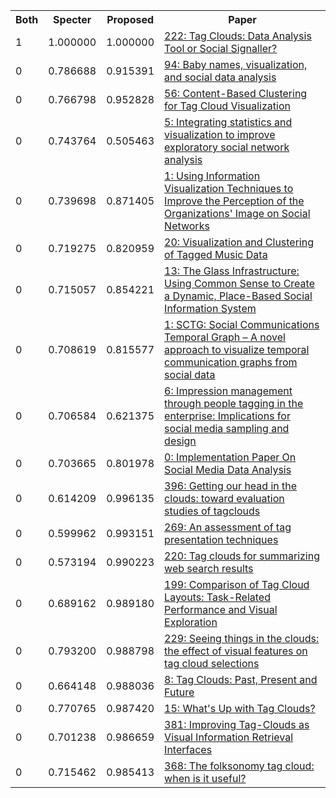 <html><table><tr>
<th>Both</th>
<th>Specter</th>
<th>Proposed</th>
<th>Paper</th>
</tr>
<tr>
<td>1</td>
<td>1.000000</td>
<td>1.000000</td>
<td><a href="https://www.semanticscholar.org/paper/cb12ef4f5e00cac474a31dfa47e6eca3cf737bc7">222: Tag Clouds: Data Analysis Tool or Social Signaller?</a></td>
</tr>
<tr>
<td>0</td>
<td>0.786688</td>
<td>0.915391</td>
<td><a href="https://www.semanticscholar.org/paper/d95a3957308d7119040f62e0548efc927a1cf77a">94: Baby names, visualization, and social data analysis</a></td>
</tr>
<tr>
<td>0</td>
<td>0.766798</td>
<td>0.952828</td>
<td><a href="https://www.semanticscholar.org/paper/1bac223ec6d58a5fc8ebdd49fcd463444dc4d408">56: Content-Based Clustering for Tag Cloud Visualization</a></td>
</tr>
<tr>
<td>0</td>
<td>0.743764</td>
<td>0.505463</td>
<td><a href="https://www.semanticscholar.org/paper/4d0eb2d1fc0f594be0001ceef25f712746447ccb">5: Integrating statistics and visualization to improve exploratory social network analysis</a></td>
</tr>
<tr>
<td>0</td>
<td>0.739698</td>
<td>0.871405</td>
<td><a href="https://www.semanticscholar.org/paper/b4b0103e03aa2d5f961148e644de104171d498a1">1: Using Information Visualization Techniques to Improve the Perception of the Organizations' Image on Social Networks</a></td>
</tr>
<tr>
<td>0</td>
<td>0.719275</td>
<td>0.820959</td>
<td><a href="https://www.semanticscholar.org/paper/30044fd9dab2cee6e3c82f958d367443f5478cc1">20: Visualization and Clustering of Tagged Music Data</a></td>
</tr>
<tr>
<td>0</td>
<td>0.715057</td>
<td>0.854221</td>
<td><a href="https://www.semanticscholar.org/paper/bbeedb0ef83e403ef6084d753c51d7a071bfaf23">13: The Glass Infrastructure: Using Common Sense to Create a Dynamic, Place-Based Social Information System</a></td>
</tr>
<tr>
<td>0</td>
<td>0.708619</td>
<td>0.815577</td>
<td><a href="https://www.semanticscholar.org/paper/744e2c817500cd6fc224d8bf089ae9ff14a1b829">1: SCTG: Social Communications Temporal Graph – A novel approach to visualize temporal communication graphs from social data</a></td>
</tr>
<tr>
<td>0</td>
<td>0.706584</td>
<td>0.621375</td>
<td><a href="https://www.semanticscholar.org/paper/146926871771b3d5d3ff972e6f6bf22c991f28c3">6: Impression management through people tagging in the enterprise: Implications for social media sampling and design</a></td>
</tr>
<tr>
<td>0</td>
<td>0.703665</td>
<td>0.801978</td>
<td><a href="https://www.semanticscholar.org/paper/40b9ef1a8eec49102fef32f907ecc018204e4a79">0: Implementation Paper On Social Media Data Analysis</a></td>
</tr>
<tr>
<td>0</td>
<td>0.614209</td>
<td>0.996135</td>
<td><a href="https://www.semanticscholar.org/paper/22384011438b9e35b32f65deef03cc9b37aeffaf">396: Getting our head in the clouds: toward evaluation studies of tagclouds</a></td>
</tr>
<tr>
<td>0</td>
<td>0.599962</td>
<td>0.993151</td>
<td><a href="https://www.semanticscholar.org/paper/1ef18d7a42a9ddfd6162fcd5b40d999b0749ed6b">269: An assessment of tag presentation techniques</a></td>
</tr>
<tr>
<td>0</td>
<td>0.573194</td>
<td>0.990223</td>
<td><a href="https://www.semanticscholar.org/paper/c1c1fefc013d16e2f7f493703ee288d902f328bb">220: Tag clouds for summarizing web search results</a></td>
</tr>
<tr>
<td>0</td>
<td>0.689162</td>
<td>0.989180</td>
<td><a href="https://www.semanticscholar.org/paper/57fe5622e7e20c016da11a4027bea386fa27f890">199: Comparison of Tag Cloud Layouts: Task-Related Performance and Visual Exploration</a></td>
</tr>
<tr>
<td>0</td>
<td>0.793200</td>
<td>0.988798</td>
<td><a href="https://www.semanticscholar.org/paper/3106b700ebba2d30c575c2d58a2b084ca9eae94d">229: Seeing things in the clouds: the effect of visual features on tag cloud selections</a></td>
</tr>
<tr>
<td>0</td>
<td>0.664148</td>
<td>0.988036</td>
<td><a href="https://www.semanticscholar.org/paper/656a4a6847e2a1d22d8756c60e96a25f2b620c5c">8: Tag Clouds: Past, Present and Future</a></td>
</tr>
<tr>
<td>0</td>
<td>0.770765</td>
<td>0.987420</td>
<td><a href="https://www.semanticscholar.org/paper/565bb2fbf33dead970fbe93bb623c0858912d6b1">15: What's Up with Tag Clouds?</a></td>
</tr>
<tr>
<td>0</td>
<td>0.701238</td>
<td>0.986659</td>
<td><a href="https://www.semanticscholar.org/paper/c39e8174343944f9c242093ffff6f2edc4b4812c">381: Improving Tag-Clouds as Visual Information Retrieval Interfaces</a></td>
</tr>
<tr>
<td>0</td>
<td>0.715462</td>
<td>0.985413</td>
<td><a href="https://www.semanticscholar.org/paper/dec42c5aea8502a580b699bcfb75bad8fd00b8ba">368: The folksonomy tag cloud: when is it useful?</a></td>
</tr>
</table></html>
